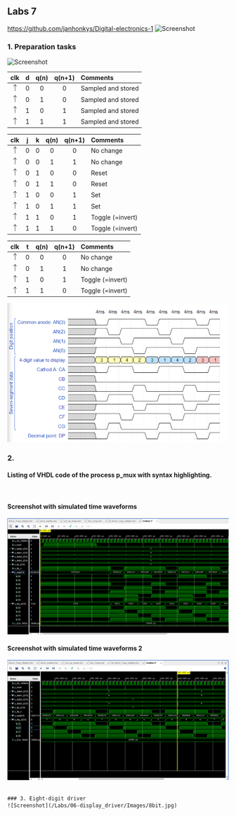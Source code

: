 ## Labs 7

https://github.com/janhonkys/Digital-electronics-1
![Screenshot](/Labs/07-fss/Images/rov.jpg)
### 1. Preparation tasks
![Screenshot](/Labs/07-fss/Images/rov.jpg)


<!--
\begin{align*}
    q_{n+1}^D = &~ d &\\
    q_{n+1}^{JK} = &~ j\cdot \overline{q_n}\ +\overline{k}\cdot q_n &\\
    q_{n+1}^T =&~ t\cdot \overline{q_n}\ +\overline{t}\cdot q_n &\\
\end{align*}-->

   | **clk** | **d** | **q(n)** | **q(n+1)** | **Comments** |
   | :-: | :-: | :-: | :-: | :-- |
   | ![rising](Images/eq_uparrow.png) | 0 | 0 | 0 | Sampled and stored |
   | ![rising](Images/eq_uparrow.png) | 0 | 1 | 0 | Sampled and stored |
   | ![rising](Images/eq_uparrow.png) | 1 | 0 | 1 | Sampled and stored |
   | ![rising](Images/eq_uparrow.png) | 1 | 1 | 1 | Sampled and stored |

   | **clk** | **j** | **k** | **q(n)** | **q(n+1)** | **Comments** |
   | :-: | :-: | :-: | :-: | :-: | :-- |
   | ![rising](Images/eq_uparrow.png) | 0 | 0 | 0 | 0 | No change |
   | ![rising](Images/eq_uparrow.png) | 0 | 0 | 1 | 1 | No change |
   | ![rising](Images/eq_uparrow.png) | 0 | 1 | 0 | 0 | Reset |
   | ![rising](Images/eq_uparrow.png) | 0 | 1 | 1 | 0 | Reset |
   | ![rising](Images/eq_uparrow.png) | 1 | 0 | 0 | 1 | Set |
   | ![rising](Images/eq_uparrow.png) | 1 | 0 | 1 | 1 | Set |
   | ![rising](Images/eq_uparrow.png) | 1 | 1 | 0 | 1 | Toggle (=invert) |
   | ![rising](Images/eq_uparrow.png) | 1 | 1 | 1 | 0 | Toggle (=invert) |

   | **clk** | **t** | **q(n)** | **q(n+1)** | **Comments** |
   | :-: | :-: | :-: | :-: | :-- |
   | ![rising](Images/eq_uparrow.png) | 0 | 0 | 0 | No change |
   | ![rising](Images/eq_uparrow.png) | 0 | 1 | 1 | No change |
   | ![rising](Images/eq_uparrow.png) | 1 | 0 | 1 | Toggle (=invert) |
   | ![rising](Images/eq_uparrow.png) | 1 | 1 | 0 | Toggle (=invert) |


![Screenshot](/Labs/06-display_driver/Images/timing.png)

### 2. 

#### Listing of VHDL code of the process p_mux with syntax highlighting.
```vhdl



```

#### Screenshot with simulated time waveforms

![Screenshot](/Labs/06-display_driver/Images/signals.png)

#### Screenshot with simulated time waveforms 2

![Screenshot](/Labs/06-display_driver/Images/signals_changedata.png)



``` 

### 3. Eight-digit driver
![Screenshot](/Labs/06-display_driver/Images/8bit.jpg)


